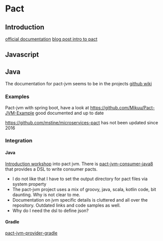 # Pact
## Introduction
[official documentation](https://docs.pact.io/)
[blog post intro to pact](https://dius.com.au/2016/02/03/pact-101-getting-started-with-pact-and-consumer-driven-contract-testing/)

## Javascript
## Java
The documentation for pact-jvm seems to be in the projects [github wiki](https://github.com/DiUS/pact-jvm/wiki)
### Examples
Pact-jvm with spring boot, have a look at
https://github.com/Mikuu/Pact-JVM-Example good documented and up to date

https://github.com/mstine/microservices-pact has not been updated since 2016


### Integration
#### Java
[Introduction workshop](https://github.com/DiUS/pact-workshop-jvm) into pact jvm.
There is [pact-jvm-consumer-java8](https://github.com/DiUS/pact-jvm/tree/master/pact-jvm-consumer-java8) that provides a DSL to write consumer pacts.

- I do not like that I have to set the output directory for pact files via system property
- The pact-jvm project uses a mix of groovy, java, scala, kotlin code, bit daunting. Why is not clear to me.
- Documentation on jvm specific details is cluttered and all over the repository. Outdated links and code samples as well. 
- Why do I need the dsl to define json?

#### Gradle
[pact-jvm-provider-gradle](https://github.com/DiUS/pact-jvm/tree/master/pact-jvm-provider-gradle)